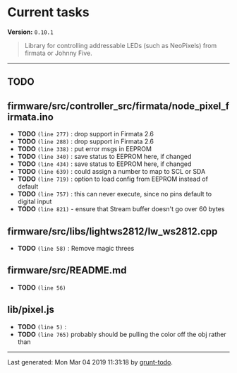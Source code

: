 # Current tasks

**Version:** `0.10.1`

> Library for controlling addressable LEDs (such as NeoPixels) from firmata or Johnny Five.

* * *

## TODO

## firmware/src/controller_src/firmata/node_pixel_firmata.ino

-  **TODO** `(line 277)` : drop support in Firmata 2.6
-  **TODO** `(line 288)` : drop support in Firmata 2.6
-  **TODO** `(line 338)` : put error msgs in EEPROM
-  **TODO** `(line 340)` : save status to EEPROM here, if changed
-  **TODO** `(line 434)` : save status to EEPROM here, if changed
-  **TODO** `(line 639)` : could assign a number to map to SCL or SDA
-  **TODO** `(line 719)` : option to load config from EEPROM instead of default
-  **TODO** `(line 757)` : this can never execute, since no pins default to digital input
-  **TODO** `(line 821)`  - ensure that Stream buffer doesn't go over 60 bytes

## firmware/src/libs/lightws2812/lw_ws2812.cpp

-  **TODO** `(line 58)` : Remove magic threes

## firmware/src/README.md

-  **TODO** `(line 56)` 

## lib/pixel.js

-  **TODO** `(line 5)` :
-  **TODO** `(line 765)`  probably should be pulling the color off the obj rather than


* * *

Last generated: Mon Mar 04 2019 11:31:18 by [grunt-todo](https://github.com/leny/grunt-todo).
